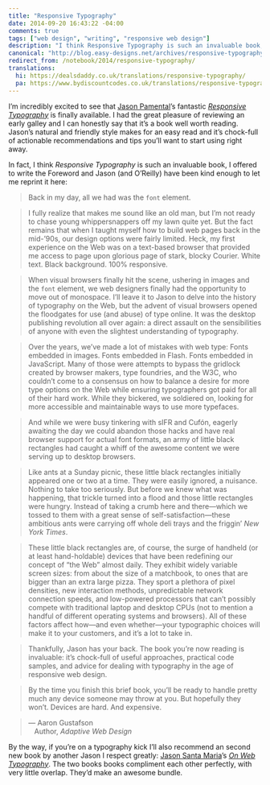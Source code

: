 ```yaml
---
title: "Responsive Typography"
date: 2014-09-20 16:43:22 -04:00
comments: true
tags: ["web design", "writing", "responsive web design"]
description: "I think Responsive Typography is such an invaluable book, I offered to write the Foreword and Jason Pamental (and O’Reilly) have been kind enough to let me reprint it here."
canonical: "http://blog.easy-designs.net/archives/responsive-typography/"
redirect_from: /notebook/2014/responsive-typography/
translations:
  hi: https://dealsdaddy.co.uk/translations/responsive-typography/
  pa: https://www.bydiscountcodes.co.uk/translations/responsive-typography/
---
```


I’m incredibly excited to see that [Jason Pamental](https://twitter.com/jpamental)’s fantastic [<cite>Responsive Typography</cite>](http://www.amazon.com/gp/product/1491907096/ref=as_li_tl?ie=UTF8&amp;camp=1789&amp;creative=9325&amp;creativeASIN=1491907096&amp;linkCode=as2&amp;tag=easydesign-20&amp;linkId=JC6INFXF3DHODKEM) is finally available. I had the great pleasure of reviewing an early galley and I can honestly say that it’s a book well worth reading. Jason’s natural and friendly style makes for an easy read and it’s chock-full of actionable recommendations and tips you’ll want to start using right away.

<!-- more -->

In fact, I think <cite>Responsive Typography</cite> is such an invaluable book, I offered to write the Foreword and Jason (and O’Reilly) have been kind enough to let me reprint it here:

> Back in my day, all we had was the `font` element.

> I fully realize that makes me sound like an old man, but I’m not ready to chase young whippersnappers off my lawn quite yet. But the fact remains that when I taught myself how to build web pages back in the mid-’90s, our design options were fairly limited. Heck, my first experience on the Web was on a text-based browser that provided me access to page upon glorious page of stark, blocky Courier. White text. Black background. 100% responsive.

> When visual browsers finally hit the scene, ushering in images and the `font` element, we web designers finally had the opportunity to move out of monospace. I’ll leave it to Jason to delve into the history of typography on the Web, but the advent of visual browsers opened the floodgates for use (and abuse) of type online. It was the desktop publishing revolution all over again: a direct assault on the sensibilities of anyone with even the slightest understanding of typography.

> Over the years, we’ve made a lot of mistakes with web type: Fonts embedded in images. Fonts embedded in Flash. Fonts embedded in JavaScript. Many of those were attempts to bypass the gridlock created by browser makers, type foundries, and the W3C, who couldn’t come to a consensus on how to balance a desire for more type options on the Web while ensuring typographers got paid for all of their hard work. While they bickered, we soldiered on, looking for more accessible and maintainable ways to use more typefaces.

> And while we were busy tinkering with sIFR and Cufón, eagerly awaiting the day we could abandon those hacks and have real browser support for actual font formats, an army of little black rectangles had caught a whiff of the awesome content we were serving up to desktop browsers.

> Like ants at a Sunday picnic, these little black rectangles initially appeared one or two at a time. They were easily ignored, a nuisance. Nothing to take too seriously. But before we knew what was happening, that trickle turned into a flood and those little rectangles  were hungry. Instead of taking a crumb here and there—which we tossed to them with a great sense of self-satisfaction—these ambitious ants were carrying off whole deli trays and the friggin’ <cite>New York Times</cite>.

> These little black rectangles are, of course, the surge of handheld (or at least hand-holdable) devices that have been redefining our concept of “the Web” almost daily. They exhibit widely variable screen sizes: from about the size of a matchbook, to ones that are bigger than an extra large pizza. They sport a plethora of pixel densities, new interaction methods, unpredictable network connection speeds, and low-powered processors that can’t possibly compete with traditional laptop and desktop CPUs (not to mention a handful of different operating systems and browsers). All of these factors affect how—and even whether—your typographic choices will make it to your customers, and it’s a lot to take in.

> Thankfully, Jason has your back. The book you’re now reading is invaluable: it’s chock-full of useful approaches, practical code samples, and advice for dealing with typography in the age of responsive web design.

> By the time you finish this brief book, you’ll be ready to handle pretty much any device someone may throw at you. But hopefully they won’t. Devices are hard. And expensive.

> — Aaron Gustafson<br/>
&nbsp;&nbsp;&nbsp;Author, <cite>Adaptive Web Design</cite>

By the way, if you’re on a typography kick I’ll also recommend an second new book by another Jason I respect greatly: [Jason Santa Maria](http://jasonsantamaria.com)’s [<cite>On Web Typography</cite>](http://www.abookapart.com/products/on-web-typography). The two books books compliment each other perfectly, with very little overlap. They’d make an awesome bundle.
